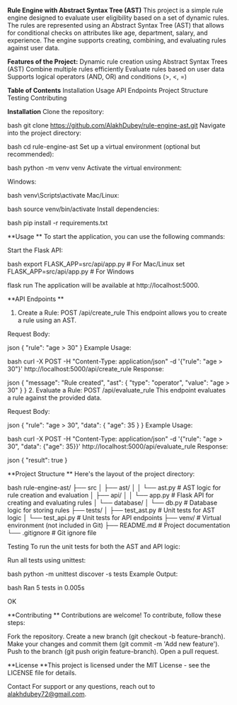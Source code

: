 **Rule Engine with Abstract Syntax Tree (AST)**
This project is a simple rule engine designed to evaluate user eligibility based on a set of dynamic rules. The rules are represented using an Abstract Syntax Tree (AST) that allows for conditional checks on attributes like age, department, salary, and experience. The engine supports creating, combining, and evaluating rules against user data.

**Features of the Project:**
Dynamic rule creation using Abstract Syntax Trees (AST)
Combine multiple rules efficiently
Evaluate rules based on user data
Supports logical operators (AND, OR) and conditions (>, <, =)

**Table of Contents**
Installation
Usage
API Endpoints
Project Structure
Testing
Contributing

**Installation**
Clone the repository:

bash
git clone https://github.com/AlakhDubey/rule-engine-ast.git
Navigate into the project directory:

bash
cd rule-engine-ast
Set up a virtual environment (optional but recommended):

bash
python -m venv venv
Activate the virtual environment:

Windows:

bash
venv\Scripts\activate
Mac/Linux:

bash
source venv/bin/activate
Install dependencies:

bash
pip install -r requirements.txt

**Usage
** 
To start the application, you can use the following commands:

Start the Flask API:

bash
export FLASK_APP=src/api/app.py  # For Mac/Linux
set FLASK_APP=src/api/app.py     # For Windows

flask run
The application will be available at http://localhost:5000.

**API Endpoints
**
1. Create a Rule: POST /api/create_rule
This endpoint allows you to create a rule using an AST.

Request Body:

json
{
  "rule": "age > 30"
}
Example Usage:

bash
curl -X POST -H "Content-Type: application/json" -d '{"rule": "age > 30"}' http://localhost:5000/api/create_rule
Response:

json
{
  "message": "Rule created",
  "ast": {
    "type": "operator",
    "value": "age > 30"
  }
}
2. Evaluate a Rule: POST /api/evaluate_rule
This endpoint evaluates a rule against the provided data.

Request Body:

json
{
  "rule": "age > 30",
  "data": {
    "age": 35
  }
}
Example Usage:

bash
curl -X POST -H "Content-Type: application/json" -d '{"rule": "age > 30", "data": {"age": 35}}' http://localhost:5000/api/evaluate_rule
Response:

json
{
  "result": true
}

**Project Structure
** Here's the layout of the project directory:

bash
rule-engine-ast/
├── src
│   ├── ast/
│   │   └── ast.py         # AST logic for rule creation and evaluation
│   ├── api/
│   │   └── app.py         # Flask API for creating and evaluating rules
│   └── database/
│       └── db.py          # Database logic for storing rules
├── tests/
│   ├── test_ast.py        # Unit tests for AST logic
│   └── test_api.py        # Unit tests for API endpoints
├── venv/                  # Virtual environment (not included in Git)
├── README.md              # Project documentation
└── .gitignore             # Git ignore file

Testing
To run the unit tests for both the AST and API logic:

Run all tests using unittest:

bash
python -m unittest discover -s tests
Example Output:

bash
Ran 5 tests in 0.005s

OK

**Contributing
**
Contributions are welcome! To contribute, follow these steps:

Fork the repository.
Create a new branch (git checkout -b feature-branch).
Make your changes and commit them (git commit -m 'Add new feature').
Push to the branch (git push origin feature-branch).
Open a pull request.

**License
**This project is licensed under the MIT License - see the LICENSE file for details.

Contact
For support or any questions, reach out to alakhdubey72@gmail.com.
